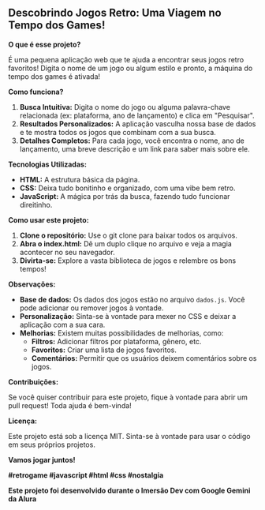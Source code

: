 ## Descobrindo Jogos Retro: Uma Viagem no Tempo dos Games! 

**O que é esse projeto?**

É uma pequena aplicação web que te ajuda a encontrar seus jogos retro favoritos! Digita o nome de um jogo ou algum estilo e pronto, a máquina do tempo dos games é ativada! ️

**Como funciona?**

1. **Busca Intuitiva:** Digita o nome do jogo ou alguma palavra-chave relacionada (ex: plataforma, ano de lançamento) e clica em "Pesquisar".
2. **Resultados Personalizados:** A aplicação vasculha nossa base de dados e te mostra todos os jogos que combinam com a sua busca.
3. **Detalhes Completos:** Para cada jogo, você encontra o nome, ano de lançamento, uma breve descrição e um link para saber mais sobre ele.

**Tecnologias Utilizadas:**

* **HTML:** A estrutura básica da página.
* **CSS:** Deixa tudo bonitinho e organizado, com uma vibe bem retro.
* **JavaScript:** A mágica por trás da busca, fazendo tudo funcionar direitinho.

**Como usar este projeto:**

1. **Clone o repositório:** Use o git clone para baixar todos os arquivos.
2. **Abra o index.html:** Dê um duplo clique no arquivo e veja a magia acontecer no seu navegador.
3. **Divirta-se:** Explore a vasta biblioteca de jogos e relembre os bons tempos!

**Observações:**

* **Base de dados:** Os dados dos jogos estão no arquivo `dados.js`. Você pode adicionar ou remover jogos à vontade.
* **Personalização:** Sinta-se à vontade para mexer no CSS e deixar a aplicação com a sua cara.
* **Melhorias:** Existem muitas possibilidades de melhorias, como:
    * **Filtros:** Adicionar filtros por plataforma, gênero, etc.
    * **Favoritos:** Criar uma lista de jogos favoritos.
    * **Comentários:** Permitir que os usuários deixem comentários sobre os jogos.

**Contribuições:**

Se você quiser contribuir para este projeto, fique à vontade para abrir um pull request! Toda ajuda é bem-vinda!

**Licença:**

Este projeto está sob a licença MIT. Sinta-se à vontade para usar o código em seus próprios projetos.

**Vamos jogar juntos!**


**#retrogame #javascript #html #css #nostalgia**

**Este projeto foi desenvolvido durante o Imersão Dev com Google Gemini da Alura**
